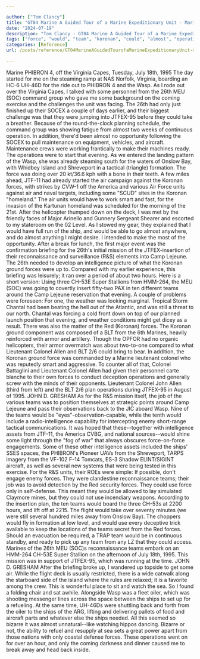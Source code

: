 ```yaml
---

author: ["Tom Clancy"]
title: "GT04 Marine A Guided Tour of a Marine Expeditionary Unit - Marine_split_145.html"
date: "2024-07-19"
description: "Tom Clancy - GT04 Marine A Guided Tour of a Marine Expeditionary Unit"
tags: ["force", "would", "team", "koronan", "could", "almost", "operation", "air", "ship", "colonel", "marine", "wasp", "unit", "lieutenant", "phibron", "virginia", "meu", "soc", "aircraft", "evening", "briefing", "mission", "reconnaissance", "r", "camp"]
categories: [Reference]
url: /posts/reference/GT04MarineAGuidedTourofaMarineExpeditionaryUnit-marinesplit145html

---
```



Marine
PHIBRON 4, off the Virginia Capes, Tuesday, July 18th, 1995
The day started for me on the steaming ramp at NAS Norfolk, Virginia, boarding an HC-6 UH-46D for the ride out to PHIBRON 4 and the Wasp. As I rode out over the Virginia Capes, I talked with some personnel from the 26th MEU (SOC) command group who gave me some background on the coming exercise and the challenges the unit was facing. The 26th had only just finished up their SOCEX a couple of days earlier, and their biggest challenge was that they were jumping into JTFEX-95 before they could take a breather. Because of the round-the-clock planning schedule, the command group was showing fatigue from almost two weeks of continuous operation. In addition, there'd been almost no opportunity following the SOCEX to pull maintenance on equipment, vehicles, and aircraft. Maintenance crews were working frantically to make their machines ready. The operations were to start that evening.
As we entered the landing pattern of the Wasp, she was already steaming south for the waters of Onslow Bay, with Whidbey Island and Shreveport in a tactical (triangle) formation. The force was doing over 20 kt/36.6 kph with a bone in their teeth. A few miles ahead, JTF-11 had already started the air campaign against the Koronan forces, with strikes by CVW-1 off the America and various Air Force units against air and naval targets, including some "SCUD" sites in the Koronan "homeland." The air units would have to work smart and fast, for the invasion of the Kartunan homeland was scheduled for the morning of the 21st.
After the helicopter thumped down on the deck, I was met by the friendly faces of Major Arinello and Gunnery Sergeant Shearer and escorted to my stateroom on the 02 Level. As I stowed my gear, they explained that I would have full run of the ship, and would be able to go almost anywhere, and do almost anything I might desire. I intended to make the most of the opportunity. After a break for lunch, the first major event was the confirmation briefing for the 26th's initial mission of the JTFEX-insertion of their reconnaissance and surveillance (R&S) elements into Camp Lejeune. The 26th needed to develop an intelligence picture of what the Koronan ground forces were up to.
Compared with my earlier experience, this briefing was leisurely; it ran over a period of about two hours. Here is a short version: Using three CH-53E Super Stallions from HMM-264, the MEU (SOC) was going to covertly insert fifty-two PAX in ten different teams around the Camp Lejeune reservation that evening. A couple of problems were foreseen: For one, the weather was looking marginal. Tropical Storm Chantal had been beating the hell out of the Atlantic, and was still a threat to our north. Chantal was forcing a cold front down on top of our planned launch position that evening, and weather conditions might get dicey as a result. There was also the matter of the Red (Koronan) forces. The Koronan ground component was composed of a BLT from the 6th Marines, heavily reinforced with armor and artillery. Though the OPFOR had no organic helicopters, their armor overmatch was about two-to-one compared to what Lieutenant Colonel Allen and BLT 2/6 could bring to bear. In addition, the Koronan ground force was commanded by a Marine lieutenant colonel who was reputedly smart and aggressive. To counter all of that, Colonel Battaglini and Lieutenant Colonel Allen had given their personnel carte blanche to their own forces to conduct deception operations and generally screw with the minds of their opponents.
Lieutenant Colonel John Allen (third from left) and the BLT 2/6 plan operations during JTFEX-95 in August of 1995.
JOHN D. GRESHAM
As for the R&S mission itself, the job of the various teams was to position themselves at strategic points around Camp Lejeune and pass their observations back to the JIC aboard Wasp. Nine of the teams would be "eyes"-observation-capable, while the tenth would include a radio-intelligence capability for intercepting enemy short-range tactical communications. It was hoped that these--together with intelligence assets from JTF-11, the America CVBG, and national sources--would shine some light through the "fog of war" that always obscures force-on-force engagements. Some of these other intelligence assets included the ships' SSES spaces, the PHIBRON's Pioneer UAVs from the Shreveport, TARPS imagery from the VF-102 F-14 Tomcats, ES-3 Shadow ELINT/SIGINT aircraft, as well as several new systems that were being tested in this exercise.
For the R&S units, their ROEs were simple: If possible, don't engage enemy forces. They were clandestine reconnaissance teams; their job was to avoid detection by the Red security forces. They could use force only in self-defense. This meant they would be allowed to lay simulated Claymore mines, but they could not use incendiary weapons. According to the insertion plan, the ten teams would board the three CH-53s at 2200 hours, and lift off at 2215. The flight would take over seventy minutes (we were still several hundred miles away from Onslow Bay). The choppers would fly in formation at low level, and would use every deceptive trick available to keep the locations of the teams secret from the Red forces. Should an evacuation be required, a TRAP team would be in continuous standby, and ready to pick up any team from any LZ that they could access.
Marines of the 26th MEU (SOC)s reconnaissance teams embark on an HMM-264 CH-53E Super Stallion on the afternoon of July 18th, 1995. This mission was in support of JTFEX-95, which was running at the time.
JOHN D. GRESHAM
After the briefing broke up, I wandered up topside to get some air. While the flight deck is usually restricted, there is a wide catwalk along the starboard side of the island where the rules are relaxed; it is a favorite among the crew. This is wonderful place to sit and watch the sea. So I found a folding chair and sat awhile. Alongside Wasp was a fleet oiler, which was shooting messenger lines across the space between the ships to set up for a refueling. At the same time, UH-46Ds were shuttling back and forth from the oiler to the ships of the ARG, lifting and delivering pallets of food and aircraft parts and whatever else the ships needed. All this seemed so bizarre it was almost unnatural--like watching hippos dancing. Bizarre or not, the ability to refuel and resupply at sea sets a great power apart from those nations with only coastal defense forces. These operations went on for over an hour, and only the coming darkness and dinner caused me to break away and head back inside.
